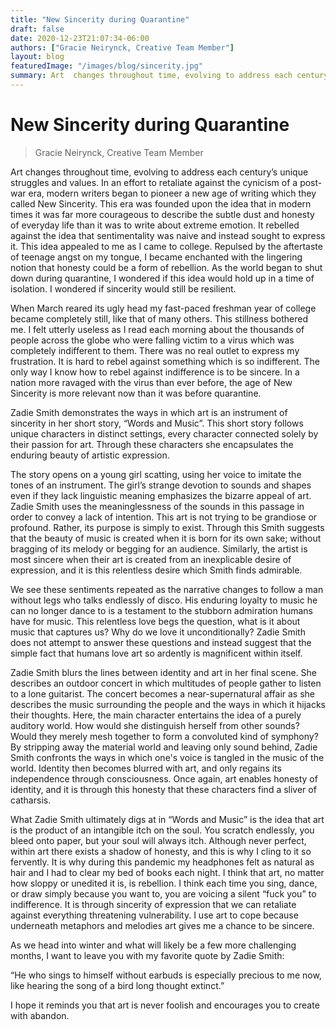 ```yaml
---
title: "New Sincerity during Quarantine"
draft: false
date: 2020-12-23T21:07:34-06:00
authors: ["Gracie Neirynck, Creative Team Member"]
layout: blog
featuredImage: "/images/blog/sincerity.jpg"
summary: Art  changes throughout time, evolving to address each century’s unique  struggles and values. In an effort to retaliate against the cynicism of a  post-war era, modern writers began to pioneer a new age of writing  which they called New Sincerity. 
---
```


# New Sincerity during Quarantine
> Gracie Neirynck, Creative Team Member

Art  changes throughout time, evolving to address each century’s unique  struggles and values. In an effort to retaliate against the cynicism of a  post-war era, modern writers began to pioneer a new age of writing  which they called New Sincerity. This era was founded upon the idea that  in modern times it was far more courageous to describe the subtle dust  and honesty of everyday life than it was to write about extreme emotion.  It rebelled against the idea that sentimentality was naive and instead  sought to express it. This idea appealed to me as I came to college.  Repulsed by the aftertaste of teenage angst on my tongue, I became  enchanted with the lingering notion that honesty could be a form of  rebellion. As the world began to shut down during quarantine, I wondered  if this idea would hold up in a time of isolation. I wondered if  sincerity would still be resilient.  

When  March reared its ugly head my fast-paced freshman year of college  became completely still, like that of many others. This stillness  bothered me. I felt utterly useless as I read each morning about the  thousands of people across the globe who were falling victim to a virus  which was completely indifferent to them. There was no real outlet to  express my frustration. It is hard to rebel against something which is  so indifferent. The only way I know how to rebel against indifference is  to be sincere. In a nation more ravaged with the virus than ever  before, the age of New Sincerity is more relevant now than it was before  quarantine. 

Zadie Smith demonstrates the ways in which art is an  instrument of sincerity in her short story, “Words and Music”. This  short story follows unique characters in distinct settings, every  character connected solely by their passion for art. Through these  characters she encapsulates the enduring beauty of artistic expression. 

The  story opens on a young girl scatting, using her voice to imitate the  tones of an instrument. The girl’s strange devotion to sounds and shapes  even if they lack linguistic meaning emphasizes the bizarre appeal of  art. Zadie Smith uses the meaninglessness of the sounds in this passage  in order to convey a lack of intention. This art is not trying to be  grandiose or profound. Rather, its purpose is simply to exist. Through  this Smith suggests that the beauty of music is created when it is born  for its own sake; without bragging of its melody or begging for an  audience. Similarly, the artist is most sincere when their art is  created from an inexplicable desire of expression, and it is this  relentless desire which Smith finds admirable. 

We see these  sentiments repeated as the narrative changes to follow a man without  legs who talks endlessly of disco. His enduring loyalty to music he can  no longer dance to is a testament to the stubborn admiration humans have  for music. This relentless love begs the question, what is it about  music that captures us? Why do we love it unconditionally? Zadie Smith  does not attempt to answer these questions and instead suggest that the  simple fact that humans love art so ardently is magnificent within  itself. 

Zadie Smith blurs the lines between identity and art in  her final scene. She describes an outdoor concert in which multitudes of  people gather to listen to a lone guitarist. The concert becomes a  near-supernatural affair as she describes the music surrounding the  people and the ways in which it hijacks their thoughts. Here, the main  character entertains the idea of a purely auditory world. How would she  distinguish herself from other sounds? Would they merely mesh together  to form a convoluted kind of symphony? By stripping away the material  world and leaving only sound behind, Zadie Smith confronts the ways in  which one's voice is tangled in the music of the world. Identity then  becomes blurred with art, and only regains its independence through  consciousness. Once again, art enables honesty of identity, and it is  through this honesty that these characters find a sliver of catharsis. 

What  Zadie Smith ultimately digs at in “Words and Music” is the idea that  art is the product of an intangible itch on the soul. You scratch  endlessly, you bleed onto paper, but your soul will always itch.  Although never perfect, within art there exists a shadow of honesty, and  this is why I cling to it so fervently. It is why during this pandemic  my headphones felt as natural as hair and I had to clear my bed of books  each night. I think that art, no matter how sloppy or unedited it is,  is rebellion. I think each time you sing, dance, or draw simply because  you want to, you are voicing a silent “fuck you” to indifference. It is  through sincerity of expression that we can retaliate against everything  threatening vulnerability. I use art to cope because underneath  metaphors and melodies art gives me a chance to be sincere.

As we  head into winter and what will likely be a few more challenging months, I  want to leave you with my favorite quote by Zadie Smith: 

“He who  sings to himself without earbuds is especially precious to me now, like  hearing the song of a bird long thought extinct.” 

I hope it reminds you that art is never foolish and encourages you to create with abandon.  